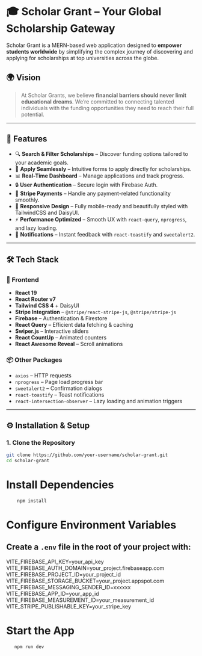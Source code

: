 # 🎓 Scholar Grant – Your Global Scholarship Gateway

Scholar Grant is a MERN-based web application designed to **empower students worldwide** by simplifying the complex journey of discovering and applying for scholarships at top universities across the globe.

## 🌍 Vision

> At Scholar Grants, we believe **financial barriers should never limit educational dreams**. We’re committed to connecting talented individuals with the funding opportunities they need to reach their full potential.

---

## 🚀 Features

- 🔍 **Search & Filter Scholarships** – Discover funding options tailored to your academic goals.
- 📝 **Apply Seamlessly** – Intuitive forms to apply directly for scholarships.
- 📊 **Real-Time Dashboard** – Manage applications and track progress.
- 🔒 **User Authentication** – Secure login with Firebase Auth.
- 💸 **Stripe Payments** – Handle any payment-related functionality smoothly.
- 📱 **Responsive Design** – Fully mobile-ready and beautifully styled with TailwindCSS and DaisyUI.
- ⚡ **Performance Optimized** – Smooth UX with `react-query`, `nprogress`, and lazy loading.
- 🔔 **Notifications** – Instant feedback with `react-toastify` and `sweetalert2`.

---

## 🛠️ Tech Stack

### 🧩 Frontend
- **React 19**
- **React Router v7**
- **Tailwind CSS 4** + DaisyUI
- **Stripe Integration** – `@stripe/react-stripe-js`, `@stripe/stripe-js`
- **Firebase** – Authentication & Firestore
- **React Query** – Efficient data fetching & caching
- **Swiper.js** – Interactive sliders
- **React CountUp** – Animated counters
- **React Awesome Reveal** – Scroll animations

### 📦 Other Packages
- `axios` – HTTP requests
- `nprogress` – Page load progress bar
- `sweetalert2` – Confirmation dialogs
- `react-toastify` – Toast notifications
- `react-intersection-observer` – Lazy loading and animation triggers

---

## ⚙️ Installation & Setup

### 1. Clone the Repository

```bash
git clone https://github.com/your-username/scholar-grant.git
cd scholar-grant
```

# Install Dependencies
``` bash
    npm install
```

# Configure Environment Variables
## Create a `.env` file in the root of your project with:

VITE_FIREBASE_API_KEY=your_api_key
VITE_FIREBASE_AUTH_DOMAIN=your_project.firebaseapp.com
VITE_FIREBASE_PROJECT_ID=your_project_id
VITE_FIREBASE_STORAGE_BUCKET=your_project.appspot.com
VITE_FIREBASE_MESSAGING_SENDER_ID=xxxxxx
VITE_FIREBASE_APP_ID=your_app_id
VITE_FIREBASE_MEASUREMENT_ID=your_measurement_id
VITE_STRIPE_PUBLISHABLE_KEY=your_stripe_key

# Start the App
```bash
   npm run dev
```

